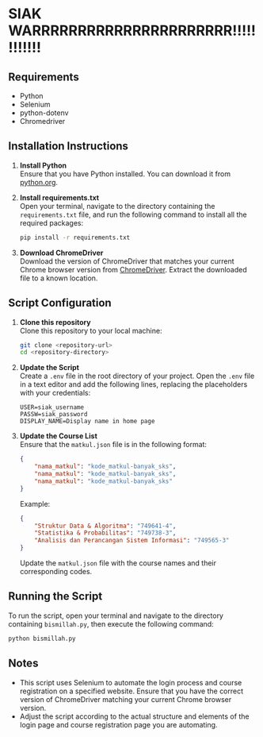 # SIAK WARRRRRRRRRRRRRRRRRRRRRR!!!!!!!!!!!!

## Requirements

- Python
- Selenium
- python-dotenv
- Chromedriver

## Installation Instructions

1. **Install Python**  
   Ensure that you have Python installed. You can download it from [python.org](https://www.python.org/downloads/).

2. **Install requirements.txt**  
   Open your terminal, navigate to the directory containing the `requirements.txt` file, and run the following command to install all the required packages:
   ```sh
   pip install -r requirements.txt
   ```

3. **Download ChromeDriver**  
   Download the version of ChromeDriver that matches your current Chrome browser version from [ChromeDriver](https://sites.google.com/a/chromium.org/chromedriver/downloads). Extract the downloaded file to a known location.

## Script Configuration

1. **Clone this repository**  
   Clone this repository to your local machine:
   ```sh
   git clone <repository-url>
   cd <repository-directory>
   ```

2. **Update the Script**  
   Create a `.env` file in the root directory of your project. Open the `.env` file in a text editor and add the following lines, replacing the placeholders with your credentials:
   ```env
   USER=siak_username
   PASSW=siak_password
   DISPLAY_NAME=Display name in home page
   ```

3. **Update the Course List**  
   Ensure that the `matkul.json` file is in the following format:
   ```json
   {
       "nama_matkul": "kode_matkul-banyak_sks",
       "nama_matkul": "kode_matkul-banyak_sks",
       "nama_matkul": "kode_matkul-banyak_sks"
   }
   ```
   Example:
   ```json
   {
       "Struktur Data & Algoritma": "749641-4",
       "Statistika & Probabilitas": "749738-3",
       "Analisis dan Perancangan Sistem Informasi": "749565-3"
   }
   ```

   Update the `matkul.json` file with the course names and their corresponding codes.

## Running the Script

To run the script, open your terminal and navigate to the directory containing `bismillah.py`, then execute the following command:
```sh
python bismillah.py
```

## Notes

- This script uses Selenium to automate the login process and course registration on a specified website. Ensure that you have the correct version of ChromeDriver matching your current Chrome browser version.
- Adjust the script according to the actual structure and elements of the login page and course registration page you are automating.
